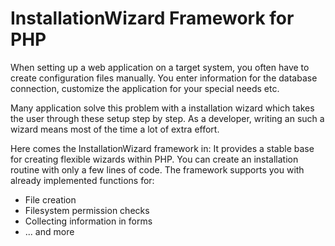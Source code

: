 InstallationWizard Framework for PHP
====================================

When setting up a web application on a target system, you often have to create configuration files manually. You enter information for the database connection, customize the application for your special needs etc.

Many application solve this problem with a installation wizard which takes the user through these setup step by step.
As a developer, writing an such a wizard means most of the time a lot of extra effort.

Here comes the InstallationWizard framework in: It provides a stable base for creating flexible wizards within PHP.
You can create an installation routine with only a few lines of code. The framework supports you with already implemented functions for:

* File creation
* Filesystem permission checks
* Collecting information in forms
* ... and more